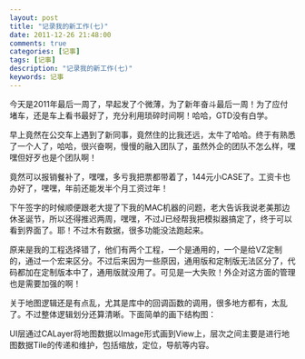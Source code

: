 ```yaml
---
layout: post
title: "记录我的新工作(七)"
date: 2011-12-26 21:48:00
comments: true
categories: [记事]
tags: [记事]
description: "记录我的新工作(七)"
keywords: 记事
---
```


今天是2011年最后一周了，早起发了个微薄，为了新年奋斗最后一周！为了应付堵车，还是车上看书最好了，充分利用琐碎时间啊！哈哈，GTD没有白学。

早上竟然在公交车上遇到了新同事，竟然住的比我还远，太牛了哈哈。终于有熟悉了一个人了，哈哈，很兴奋啊，慢慢的融入团队了，虽然外企的团队不怎么样，嘿嘿但好歹也是个团队啊！

竟然可以报销餐补了，嘿嘿，多亏我把票都带着了，144元小CASE了。工资卡也办好了，嘿嘿，年前还能发半个月工资过年！

下午签字的时候顺便跟老大提了下我的MAC机器的问题，老大告诉我说老美那边休圣诞节，所以还得推迟两周，嘿嘿，不过J已经帮我把模拟器搞定了，终于可以看到界面了。耶！不过木有数据，很多功能没法跑起来。

原来是我的工程选择错了，他们有两个工程，一个是通用的，一个是给VZ定制的，通过一个宏来区分。不过后来因为一些原因，通用版和定制版无法区分了，代码都加在定制版本中了，通用版就没用了。可见是一大失败！外企对这方面的管理也是需要加强的啊！

关于地图逻辑还是有点乱，尤其是库中的回调函数的调用，很多地方都有，太乱了。不过整体逻辑划分还算清晰。下面简单的画下结构图：

UI层通过CALayer将地图数据以Image形式画到View上，层次之间主要是进行地图数据Tile的传递和维护，包括缩放，定位，导航等内容。
